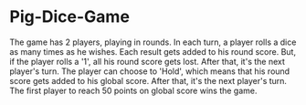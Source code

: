 # Pig-Dice-Game
The game has 2 players, playing in rounds. In each turn, a player rolls a dice as many times as he wishes. Each result gets added to his round score. But, if the player rolls a '1', all his round score gets lost. After that, it's the next player's turn. The player can choose to 'Hold', which means that his round score gets added to his global score. After that, it's the next player's turn. The first player to reach 50 points on global score wins the game.
